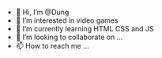 - 👋 Hi, I’m @Dung
- 👀 I’m interested in video games
- 🌱 I’m currently learning HTML CSS and JS
- 💞️ I’m looking to collaborate on ...
- 📫 How to reach me ...

<!---
DungZan/DungZan is a ✨ special ✨ repository because its `README.md` (this file) appears on your GitHub profile.
You can click the Preview link to take a look at your changes.
--->
